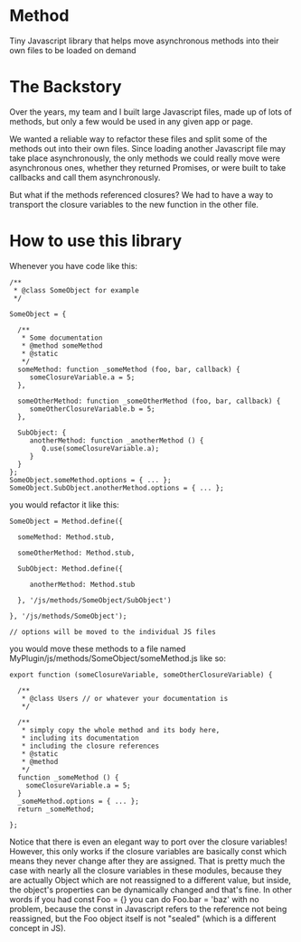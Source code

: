 # Method
Tiny Javascript library that helps move asynchronous methods into their own files to be loaded on demand

# The Backstory
Over the years, my team and I built large Javascript files, made up of lots of methods, but only a few would be used in any given app or page.

We wanted a reliable way to refactor these files and split some of the methods out into their own files. Since loading another Javascript file may take place asynchronously, the only methods we could really move were asynchronous ones, whether they returned Promises, or were built to take callbacks and call them asynchronously.

But what if the methods referenced closures? We had to have a way to transport the closure variables to the new function in the other file.

# How to use this library

Whenever you have code like this:

```
/**
 * @class SomeObject for example
 */

SomeObject = {

  /**
   * Some documentation
   * @method someMethod
   * @static
   */
  someMethod: function _someMethod (foo, bar, callback) {
     someClosureVariable.a = 5;
  },

  someOtherMethod: function _someOtherMethod (foo, bar, callback) {
     someOtherClosureVariable.b = 5;
  },

  SubObject: {
     anotherMethod: function _anotherMethod () {
        Q.use(someClosureVariable.a);
     }
  }
};
SomeObject.someMethod.options = { ... };
SomeObject.SubObject.anotherMethod.options = { ... };
```

you would refactor it like this:

```
SomeObject = Method.define({

  someMethod: Method.stub,

  someOtherMethod: Method.stub,

  SubObject: Method.define({

     anotherMethod: Method.stub

  }, '/js/methods/SomeObject/SubObject')

}, '/js/methods/SomeObject');

// options will be moved to the individual JS files
```

you would move these methods to a file named MyPlugin/js/methods/SomeObject/someMethod.js like so:

```
export function (someClosureVariable, someOtherClosureVariable) {

  /**
   * @class Users // or whatever your documentation is
   */

  /** 
   * simply copy the whole method and its body here,
   * including its documentation
   * including the closure references
   * @static
   * @method
   */
  function _someMethod () {
    someClosureVariable.a = 5;
  }
  _someMethod.options = { ... };
  return _someMethod;

};
```

Notice that there is even an elegant way to port over the closure variables! However, this only works if the closure variables are basically const which means they never change after they are assigned. That is pretty much the case with nearly all the closure variables in these modules, because they are actually Object which are not reassigned to a different value, but inside, the object's properties can be dynamically changed and that's fine. In other words if you had const Foo = {} you can do Foo.bar = 'baz' with no problem, because the const in Javascript refers to the reference not being reassigned, but the Foo object itself is not "sealed" (which is a different concept in JS).
